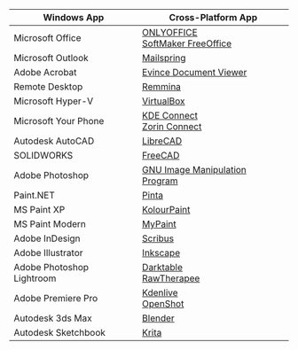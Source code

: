 |Windows App              |Cross-Platform App                                                                                                                     |
|-------------------------|---------------------------------------------------------------------------------------------------------------------------------------|
|Microsoft Office         |[ONLYOFFICE](https://www.onlyoffice.com/)<br>[SoftMaker FreeOffice](https://www.freeoffice.com/)                                       |
|Microsoft Outlook        |[Mailspring](https://getmailspring.com/)                                                                                               |
|Adobe Acrobat            |[Evince Document Viewer](https://wiki.gnome.org/Apps/Evince/)                                                                          |
|Remote Desktop           |[Remmina](https://remmina.org/)                                                                                                        |
|Microsoft Hyper-V        |[VirtualBox](https://www.virtualbox.org/)                                                                                              |
|Microsoft Your Phone     |[KDE Connect](https://kdeconnect.kde.org/)<br>[Zorin Connect](https://play.google.com/store/apps/details?id=com.zorinos.zorin_connect/)|
|Autodesk AutoCAD         |[LibreCAD](https://librecad.org/)                                                                                                      |
|SOLIDWORKS               |[FreeCAD](https://www.freecadweb.org/)                                                                                                 |
|Adobe Photoshop          |[GNU Image Manipulation Program](https://www.gimp.org/)                                                                                |
|Paint.NET                |[Pinta](https://www.pinta-project.com/)                                                                                                |
|MS Paint XP              |[KolourPaint](http://kolourpaint.org/)                                                                                                 |
|MS Paint Modern          |[MyPaint](http://mypaint.org/)                                                                                                         |
|Adobe InDesign           |[Scribus](https://www.scribus.net/)                                                                                                    |
|Adobe Illustrator        |[Inkscape](https://inkscape.org/)                                                                                                      |
|Adobe Photoshop Lightroom|[Darktable](https://www.darktable.org/)<br>[RawTherapee](https://rawtherapee.com/)                                                     |
|Adobe Premiere Pro       |[Kdenlive](https://kdenlive.org/)<br>[OpenShot](https://www.openshot.org/)                                                             |
|Autodesk 3ds Max         |[Blender](https://blender.org/)                                                                                                        |
|Autodesk Sketchbook      |[Krita](https://krita.org/)                                                                                                            |
